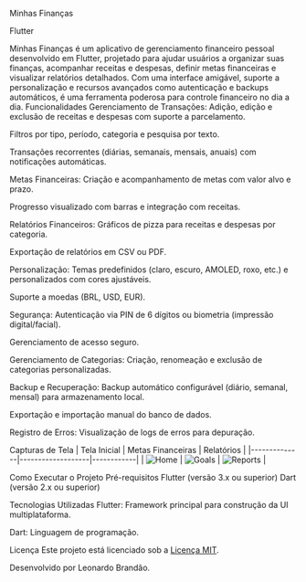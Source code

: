 Minhas Finanças

Flutter


Minhas Finanças é um aplicativo de gerenciamento financeiro pessoal desenvolvido em Flutter, projetado para ajudar usuários a organizar suas finanças, acompanhar receitas e despesas, definir metas financeiras e visualizar relatórios detalhados. Com uma interface amigável, suporte a personalização e recursos avançados como autenticação e backups automáticos, é uma ferramenta poderosa para controle financeiro no dia a dia.
Funcionalidades
Gerenciamento de Transações:
Adição, edição e exclusão de receitas e despesas com suporte a parcelamento.

Filtros por tipo, período, categoria e pesquisa por texto.

Transações recorrentes (diárias, semanais, mensais, anuais) com notificações automáticas.

Metas Financeiras:
Criação e acompanhamento de metas com valor alvo e prazo.

Progresso visualizado com barras e integração com receitas.

Relatórios Financeiros:
Gráficos de pizza para receitas e despesas por categoria.

Exportação de relatórios em CSV ou PDF.

Personalização:
Temas predefinidos (claro, escuro, AMOLED, roxo, etc.) e personalizados com cores ajustáveis.

Suporte a moedas (BRL, USD, EUR).

Segurança:
Autenticação via PIN de 6 dígitos ou biometria (impressão digital/facial).

Gerenciamento de acesso seguro.

Gerenciamento de Categorias:
Criação, renomeação e exclusão de categorias personalizadas.

Backup e Recuperação:
Backup automático configurável (diário, semanal, mensal) para armazenamento local.

Exportação e importação manual do banco de dados.

Registro de Erros:
Visualização de logs de erros para depuração.

Capturas de Tela
| Tela Inicial | Metas Financeiras | Relatórios |
|--------------|-------------------|------------|
| ![Home](screenshoots/Home.png) | ![Goals](screenshoots/Metas.png) | ![Reports](screenshoots/Graficos.png) |

Como Executar o Projeto
Pré-requisitos
Flutter (versão 3.x ou superior)
Dart (versão 2.x ou superior)

Tecnologias Utilizadas
Flutter: Framework principal para construção da UI multiplataforma.

Dart: Linguagem de programação.

Licença
Este projeto está licenciado sob a [Licença MIT](LICENSE.md).


Desenvolvido por Leonardo Brandão.


